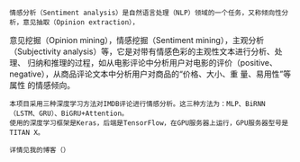     情感分析（Sentiment analysis）是自然语言处理（NLP）领域的一个任务，又称倾向性分析，意见抽取（Opinion extraction），
意见挖掘（Opinion mining），情感挖掘（Sentiment mining），主观分析（Subjectivity analysis）等，它是对带有情感色彩的主观性文本进行分析、处理、
归纳和推理的过程，如从电影评论中分析用户对电影的评价（positive、negative），从商品评论文本中分析用户对商品的“价格、大小、重 量、易用性”等属性
的情感倾向。

    本项目采用三种深度学习方法对IMDB评论进行情感分析。这三种方法为：MLP、BiRNN（LSTM、GRU）、BiGRU+Attention。
    使用的深度学习框架是Keras，后端是TensorFlow，在GPU服务器上运行，GPU服务器型号是TITAN X。
    
    详情见我的博客（）

